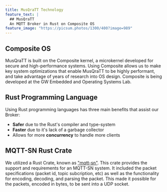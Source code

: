 ```yaml
---
title: MusQraTT Technology
feature_text: |
  ## MusQraTT
  An MQTT Broker in Rust on Composite OS
feature_image: "https://picsum.photos/1300/400?image=989"
---
```


## Composite OS
<p>
MusQraTT is built on the Composite kernel, a microkernel developed for secure and high-performance systems. Using Composite allows us to make key system optimizations that enable MusQraTT to be highly performant, and take advantage of years of research into OS design. Composite is being developed at the GW Embedded and Operating Systems Lab.
</p>

## Rust Programming Language

<p>
Using Rust programming languages has three main benefits that assist our Broker:
</p>

* <strong>Safer</strong> due to the Rust's compiler and type-system
* <strong>Faster</strong> due to it's lack of a garbage collector
* Allows for more <strong>concurrency</strong> to handle more clients

## MQTT-SN Rust Crate

<p>
We utilized a Rust Crate, known as <a href="https://crates.io/crates/mqtt-sn">"mqtt-sn"</a>. This crate provides the support and requirements for an MQTT-SN system. It included the packet specifications (packet id, topic subcription, etc) as well as the functionality for encoding, decoding, and parsing the packet. This made it possible for the packets, encoded in bytes, to be sent into a UDP socket.
</p>
